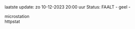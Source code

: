 laatste update: 
zo 10-12-2023 20:00   uur 
Status: FAALT - geel - 
<div class="service Y">microstation</div><div class="service G">httpstat</div>